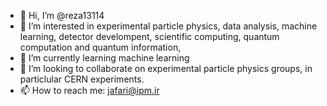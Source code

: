 - 👋 Hi, I’m @reza13114
- 👀 I’m interested in experimental particle physics, data analysis, machine learning, detector develompent, scientific computing, quantum computation and quantum information, 
- 🌱 I’m currently learning machine learning
- 💞️ I’m looking to collaborate on experimental particle physics groups, in particlular CERN experiments.
- 📫 How to reach me: jafari@ipm.ir

<!---
reza13114/reza13114 is a ✨ special ✨ repository because its `README.md` (this file) appears on your GitHub profile.
You can click the Preview link to take a look at your changes.
--->
